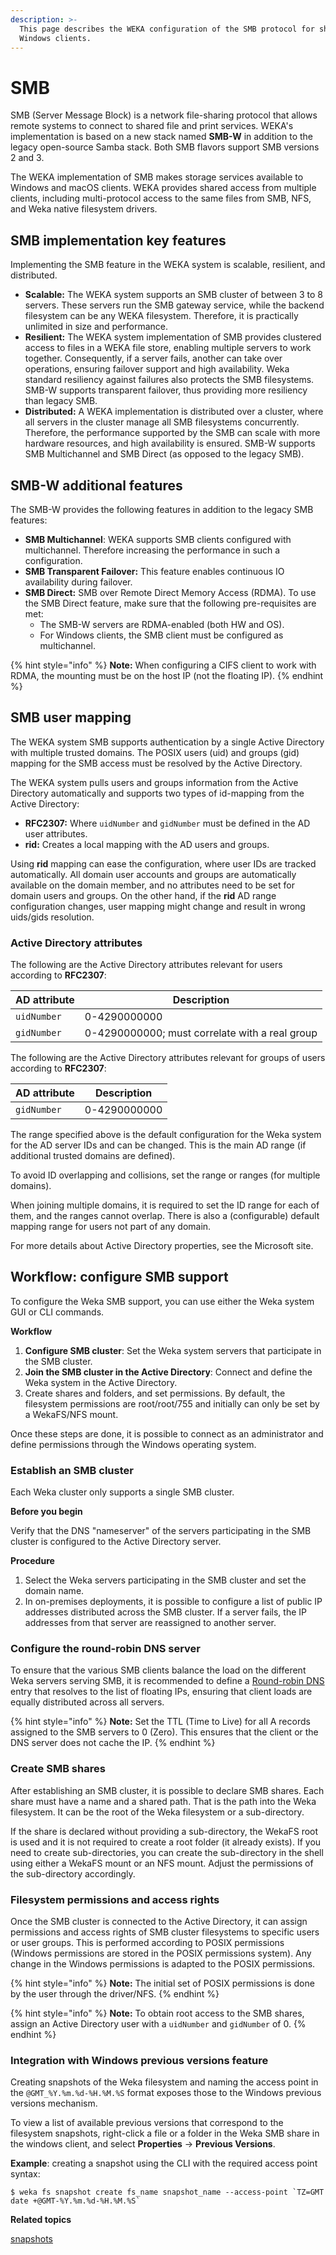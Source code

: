 ```yaml
---
description: >-
  This page describes the WEKA configuration of the SMB protocol for shared
  Windows clients.
---
```


# SMB

SMB (Server Message Block) is a network file-sharing protocol that allows remote systems to connect to shared file and print services. WEKA's implementation is based on a new stack named **SMB-W** in addition to the legacy open-source Samba stack. Both SMB flavors support SMB versions 2 and 3.

The WEKA implementation of SMB makes storage services available to Windows and macOS clients. WEKA provides shared access from multiple clients, including multi-protocol access to the same files from SMB, NFS, and Weka native filesystem drivers.

## SMB implementation key features&#x20;

Implementing the SMB feature in the WEKA system is scalable, resilient, and distributed.

* **Scalable:** The WEKA system supports an SMB cluster of between 3 to 8 servers. These servers run the SMB gateway service, while the backend filesystem can be any WEKA filesystem. Therefore, it is practically unlimited in size and performance.
* **Resilient:** The WEKA system implementation of SMB provides clustered access to files in a WEKA file store, enabling multiple servers to work together. Consequently, if a server fails, another can take over operations, ensuring failover support and high availability. Weka standard resiliency against failures also protects the SMB filesystems. SMB-W supports transparent failover, thus providing more resiliency than legacy SMB.
* **Distributed:** A WEKA implementation is distributed over a cluster, where all servers in the cluster manage all SMB filesystems concurrently. Therefore, the performance supported by the SMB can scale with more hardware resources, and high availability is ensured. SMB-W supports SMB Multichannel and SMB Direct (as opposed to the legacy SMB).

## SMB-W additional features

The SMB-W provides the following features in addition to the legacy SMB features:

* **SMB Multichannel**: WEKA supports SMB clients configured with multichannel. Therefore increasing the performance in such a configuration.
* **SMB Transparent Failover:** This feature enables continuous IO availability during failover.
* **SMB Direct:** SMB over Remote Direct Memory Access (RDMA). To use the SMB Direct feature, make sure that the following pre-requisites are met:
  * The SMB-W servers are RDMA-enabled (both HW and OS).
  * For Windows clients, the SMB client must be configured as multichannel.

{% hint style="info" %}
**Note:** When configuring a CIFS client to work with RDMA, the mounting must be on the host IP (not the floating IP).
{% endhint %}

## SMB user mapping

The WEKA system SMB supports authentication by a single Active Directory with multiple trusted domains. The POSIX users (uid) and groups (gid) mapping for the SMB access must be resolved by the Active Directory.&#x20;

The WEKA system pulls users and groups information from the Active Directory automatically and supports two types of id-mapping from the Active Directory:

* **RFC2307:** Where `uidNumber` and `gidNumber` must be defined in the AD user attributes.
* **rid:** Creates a local mapping with the AD users and groups.

Using **rid** mapping can ease the configuration, where user IDs are tracked automatically. All domain user accounts and groups are automatically available on the domain member, and no attributes need to be set for domain users and groups. On the other hand, if the **rid** AD range configuration changes, user mapping might change and result in wrong uids/gids resolution.&#x20;

### Active Directory attributes

The following are the Active Directory attributes relevant for users according to **RFC2307**:

| **AD attribute** | **Description**                                |
| ---------------- | ---------------------------------------------- |
| `uidNumber`      | 0-4290000000                                   |
| `gidNumber`      | 0-4290000000; must correlate with a real group |

The following are the Active Directory attributes relevant for groups of users according to **RFC2307**:

| **AD attribute** | **Description** |
| ---------------- | --------------- |
| `gidNumber`      | 0-4290000000    |

The range specified above is the default configuration for the Weka system for the AD server IDs and can be changed. This is the main AD range (if additional trusted domains are defined).

To avoid ID overlapping and collisions, set the range or ranges (for multiple domains).

When joining multiple domains, it is required to set the ID range for each of them, and the ranges cannot overlap. There is also a (configurable) default mapping range for users not part of any domain.

For more details about Active Directory properties, see the Microsoft site.

## Workflow: configure SMB support

To configure the Weka SMB support, you can use either the Weka system GUI or CLI commands.

**Workflow**

1. **Configure SMB cluster**: Set the Weka system servers that participate in the SMB cluster.
2. **Join the SMB cluster in the Active Directory**: Connect and define the Weka system in the Active Directory.
3. Create shares and folders, and set permissions. By default, the filesystem permissions are root/root/755 and initially can only be set by a WekaFS/NFS mount.

Once these steps are done, it is possible to connect as an administrator and define permissions through the Windows operating system.

### Establish an SMB cluster

Each Weka cluster only supports a single SMB cluster.

**Before you begin**

Verify that the DNS "nameserver" of the servers participating in the SMB cluster is configured to the Active Directory server.

**Procedure**

1. Select the Weka servers participating in the SMB cluster and set the domain name.
2. In on-premises deployments, it is possible to configure a list of public IP addresses distributed across the SMB cluster. If a server fails, the IP addresses from that server are reassigned to another server.

### Configure the round-robin DNS server

To ensure that the various SMB clients balance the load on the different Weka servers serving SMB, it is recommended to define a [Round-robin DNS](https://en.wikipedia.org/wiki/Round-robin\_DNS) entry that resolves to the list of floating IPs, ensuring that client loads are equally distributed across all servers.

{% hint style="info" %}
**Note:** Set the TTL (Time to Live) for all A records assigned to the SMB servers to 0 (Zero). This ensures that the client or the DNS server does not cache the IP.
{% endhint %}

### Create SMB shares

After establishing an SMB cluster, it is possible to declare SMB shares. Each share must have a name and a shared path. That is the path into the Weka filesystem. It can be the root of the Weka filesystem or a sub-directory.

If the share is declared without providing a sub-directory, the WekaFS root is used and it is not required to create a root folder (it already exists). If you need to create sub-directories, you can create the sub-directory in the shell using either a WekaFS mount or an NFS mount. Adjust the permissions of the sub-directory accordingly.&#x20;

### Filesystem permissions and access rights

Once the SMB cluster is connected to the Active Directory, it can assign permissions and access rights of SMB cluster filesystems to specific users or user groups. This is performed according to POSIX permissions (Windows permissions are stored in the POSIX permissions system). Any change in the Windows permissions is adapted to the POSIX permissions.

{% hint style="info" %}
**Note:** The initial set of POSIX permissions is done by the user through the driver/NFS.&#x20;
{% endhint %}

{% hint style="info" %}
**Note:** To obtain root access to the SMB shares, assign an Active Directory user with a `uidNumber` and `gidNumber` of 0.
{% endhint %}

### Integration with Windows previous versions feature&#x20;

Creating snapshots of the Weka filesystem and naming the access point in the `@GMT_%Y.%m.%d-%H.%M.%S` format exposes those to the Windows previous versions mechanism.

To view a list of available previous versions that correspond to the filesystem snapshots, right-click a file or a folder in the Weka SMB share in the windows client, and select **Properties** -> **Previous Versions**.

**Example**: creating a snapshot using the CLI with the required access point syntax:

```
$ weka fs snapshot create fs_name snapshot_name --access-point `TZ=GMT date +@GMT-%Y.%m.%d-%H.%M.%S` 
```



**Related topics**

[snapshots](../../fs/snapshots/ "mention")
